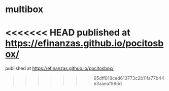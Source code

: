 # multibox

<<<<<<< HEAD
published at https://efinanzas.github.io/pocitosbox/
=======
published at https://efinanzas.github.io/pocitosbox/
>>>>>>> 95dff818ced613773c2b11fa77b44e3aaeaf996d
